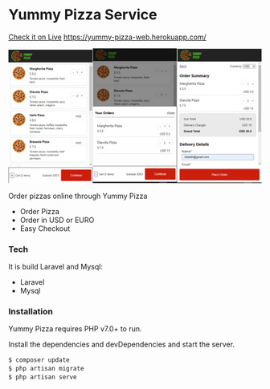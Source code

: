 # Yummy Pizza Service

[Check it on Live](https://yummy-pizza-web.herokuapp.com/) https://yummy-pizza-web.herokuapp.com/

![alt text](https://raw.githubusercontent.com/vineeth-pappu/yummy-pizza/master/src/images/Screenshot.png)


Order pizzas online through Yummy Pizza

  - Order Pizza
  - Order in USD or EURO
  - Easy Checkout

### Tech

It is build Laravel and Mysql:
* Laravel
* Mysql


### Installation

Yummy Pizza requires PHP v7.0+ to run.

Install the dependencies and devDependencies and start the server.

```sh
$ composer update
$ php artisan migrate
$ php artisan serve
```

